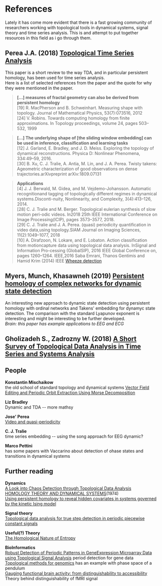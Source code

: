 # References
Lately it has come more evident that there is a fast growing community of researchers working with topological tools in dynamical systems, signal theory and time series analysis. This is and attempt to put together resources in this field as i go through them.  

## Perea J.A. (2018) [Topological Time Series Analysis](https://arxiv.org/pdf/1812.05143.pdf)  
This paper is a short review to the way TDA, and in particular persistent homology, has been used for time series analysis.  
Here is a list of selected references from the paper and the quote for why they were mentioned in the paper.
  > **[...] measures of fractal geometry can also be derived from persistent homology**  
  > [19] R. MacPherson and B. Schweinhart.  Measuring shape with topology. Journal of Mathematical Physics, 53(7):073516, 2012  
  > [24] V. Robins. Towards computing homology from finite approximations. In Topology proceedings, volume 24, pages 503–532, 1999  

  > **[...] The underlying shape of [the sliding window embedding] can be used in inference, classification and learning tasks**  
  > [12] J. Garland, E. Bradley, and J. D. Meiss. Exploring the topology of dynamical reconstructions. Physica D: Nonlinear Phenomena, 334:49–59, 2016.  
  > [30] B.  Xu,  C.  J.  Tralie,  A.  Antia,  M.  Lin,  and  J.  A.  Perea.   Twisty  takens:  Ageometric characterization of good observations on dense trajectories.arXivpreprint arXiv:1809.07131  

  > **Applications**  
  > [4] J. J. Berwald, M. Gidea, and M. Vejdemo-Johansson.  Automatic recognitionand tagging of topologically different regimes in dynamical systems.Disconti-nuity, Nonlinearity, and Complexity, 3(4):413–126, 2014.  
  > [28]  C. J. Tralie and M. Berger. Topological eulerian synthesis of slow motion peri-odic videos. In2018 25th IEEE International Conference on Image Processing(ICIP), pages 3573–3577, 2018.  
  > [29]  C. J. Tralie and J. A. Perea.  (quasi) periodicity quantification in video data,using topology.SIAM Journal on Imaging Sciences, 11(2):1049–1077, 2018  
  > [10]  A. Dirafzoon, N. Lokare, and E. Lobaton.  Action classification from motioncapture data using topological data analysis.  InSignal and Information Pro-cessing (GlobalSIP), 2016 IEEE Global Conference on, pages 1260–1264. IEEE,2016 
  > Saba Emrani, Thanos Gentimis and Hamid Krim (2014) IEEE [Wheeze detection](https://arxiv.org/pdf/1305.3879.pdf)

## Myers, Munch, Khasawneh (2019) [Persistent homology of complex networks for dynamic state detection](https://arxiv.org/pdf/1904.07403.pdf) 
An interesting new approach to dynamic state detection using persistent homology with ordinal networks and Takens' embedding for dynamyc state detection. The comparison with the standard Lyapunov exponent is interesting and might be interesting to be further developed.  
*Brain: this paper has example applications to EEG and ECG*


## Gholizadeh S., Zadrozny W. (2018) [A Short Survey of Topological Data Analysis in Time Series and Systems Analysis](https://arxiv.org/pdf/1809.10745.pdf)

## People
**Konstantin Mischaikow**  
the old school of standard topology and dynamical systems
[Vector Field Editing and Periodic Orbit Extraction Using Morse Decomposition](https://ieeexplore.ieee.org/stamp/stamp.jsp?arnumber=4293020)

**Liz Bradley**  
Dynamic and TDA -- more mathsy

**Jose' Perea**  
[Video and quasi-periodicity](https://math.msu.edu/user_content/docs/quasiperiodicity_video20170501220653645.pdf)

**C. J. Tralie**  
 time series embedding -- using the song approach for EEG dynamic?
 
 **Marco Pettini**  
 has some papers with Vaccarino about detection of ohase states and transitions in dynamical systems

## Further reading

**Dynamics**  
[A Look into Chaos Detection through Topological Data Analysis](https://arxiv.org/pdf/1902.05918.pdf)  
[HOMOLOGY THEORY AND DYNAMICAL SYSTEMS](https://www.math.stonybrook.edu/~dennis/publications/PDF/DS-pub-0018.pdf)(1974)  
[Using persistent homology to reveal hidden covariates in systems governed by the kinetic Ising model](https://journals.aps.org/pre/abstract/10.1103/PhysRevE.97.032313)  

**Signal theory**  
[Topological data analysis for true step detection in periodic piecewise constant signals](https://royalsocietypublishing.org/doi/full/10.1098/rspa.2018.0027) 

**Useful(?) Theory**  
[The Homological Nature of Entropy](https://pdfs.semanticscholar.org/c9a3/547914d9711aeafdc020774f0808d3969213.pdf)  

**BioInformatics**  
[Robust Detection of Periodic Patterns in GeneExpression Microarray Data using Topological Signal Analysis](https://arxiv.org/pdf/1410.0608.pdf) period detection for gene data    
[Topological methods for genomics](https://s3.amazonaws.com/cdn.ayasdi.com/wp-content/uploads/2017/03/29160211/1-s2.0-S2452310016300270-main.pdf) has an example with phase space of a pendulum  
[Gauging functional brain activity: from distinguishability to accessibility](https://arxiv.org/pdf/1902.08511.pdf) Theory behind distinguishability of fMRI signal 
